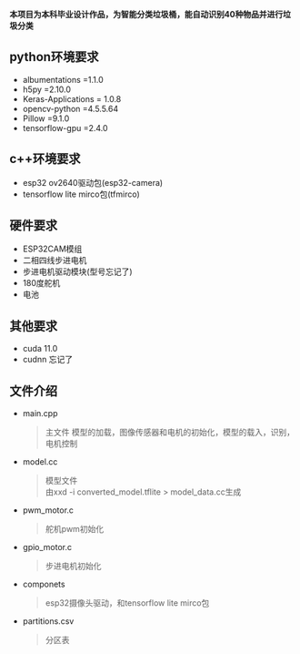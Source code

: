 **本项目为本科毕业设计作品，为智能分类垃圾桶，能自动识别40种物品并进行垃圾分类**
## python环境要求
- albumentations         =1.1.0
- h5py                   =2.10.0
- Keras-Applications     = 1.0.8
- opencv-python           =4.5.5.64
- Pillow                  =9.1.0
- tensorflow-gpu          =2.4.0
## c++环境要求
- esp32 ov2640驱动包(esp32-camera)
- tensorflow lite mirco包(tfmirco)
## 硬件要求
- ESP32CAM模组
- 二相四线步进电机
- 步进电机驱动模块(型号忘记了)
- 180度舵机
- 电池
## 其他要求
- cuda 11.0
- cudnn 忘记了
## 文件介绍
* main.cpp  
  >主文件 模型的加载，图像传感器和电机的初始化，模型的载入，识别，电机控制  
* model.cc
  >模型文件  
  由xxd -i converted_model.tflite > model_data.cc生成
* pwm_motor.c
  >舵机pwm初始化
* gpio_motor.c
  >步进电机初始化
* componets
  >esp32摄像头驱动，和tensorflow lite mirco包
* partitions.csv 
  >分区表
